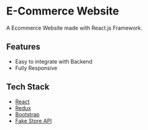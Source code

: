# E-Commerce Website

A Ecommerce Website made with React.js Framework.

## Features

- Easy to integrate with Backend
- Fully Responsive

## Tech Stack

* [React](https://reactjs.org/)
* [Redux](https://redux.js.org/)
* [Bootstrap](https://getbootstrap.com/)
* [Fake Store API](https://fakestoreapi.com/)



